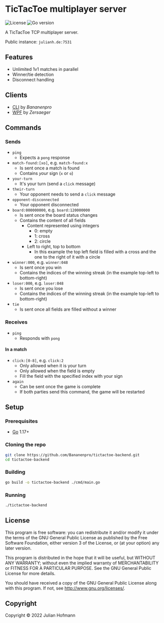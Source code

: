 # TicTacToe multiplayer server

![License](https://img.shields.io/github/license/Bananenpro/tictactoe-backend)
![Go version](https://img.shields.io/github/go-mod/go-version/Bananenpro/tictactoe-backend)

A TicTacToe TCP multiplayer server.

Public instance: `julianh.de:7531`

## Features

- Unlimited 1v1 matches in parallel
- Winner/tie detection
- Disconnect handling

## Clients

- [CLI](https://github.com/Bananenpro/tictactoe-cli) by *Bananenpro*
- [WPF](https://github.com/Zersaeger/Tic-Tac-Toe-Multiplayer-Frontend) by *Zersaeger*

## Commands

### Sends
- `ping`
	- Expects a `pong` response
- `match-found:[xo]`, e.g. `match-found:x`
	- Is sent once a match is found
	- Contains *your* sign (`x` or `o`)
- `your-turn`
	- It's your turn (send a `click` message)
- `their-turn`
	- Your opponent needs to send a `click` message
- `opponent-disconnected`
	- Your opponent disconnected
- `board:000000000`, e.g. `board:120000000`
	- Is sent once the board status changes
	- Contains the content of all fields
		- Content represented using integers
			- 0: empty
			- 1: cross
			- 2: circle
		- Left to right, top to bottom
			- In this example the top left field is filled with a cross and the one to the right of it with a circle
- `winner:000`, e.g. `winner:048`
	- Is sent once you win
	- Contains the indices of the winning streak (in the example top-left to bottom-right)
- `loser:000`, e.g. `loser:048`
	- Is sent once you lose
	- Contains the indices of the winning streak (in the example top-left to bottom-right)
- `tie`
	- Is sent once all fields are filled without a winner
	
### Receives

- `ping`
	- Responds with `pong`

#### In a match

- `click:[0-8]`, e.g. `click:2`
	- Only allowed when it is your turn
	- Only allowed when the field is empty
	- Fill the field with the specified index with your sign
- `again`
	- Can be sent once the game is complete
	- If both parties send this command, the game will be restarted

## Setup

### Prerequisites

- [Go](https://go.dev/) 1.17+

### Cloning the repo

```sh
git clone https://github.com/Bananenpro/tictactoe-backend.git
cd tictactoe-backend
```

### Building

```sh
go build -o tictactoe-backend ./cmd/main.go
```

### Running

```sh
./tictactoe-backend
```

## License

This program is free software: you can redistribute it and/or modify
it under the terms of the GNU General Public License as published by
the Free Software Foundation, either version 3 of the License, or
(at your option) any later version.

This program is distributed in the hope that it will be useful,
but WITHOUT ANY WARRANTY; without even the implied warranty of
MERCHANTABILITY or FITNESS FOR A PARTICULAR PURPOSE.  See the
GNU General Public License for more details.

You should have received a copy of the GNU General Public License
along with this program.  If not, see <http://www.gnu.org/licenses/>.

## Copyright

Copyright © 2022 Julian Hofmann
